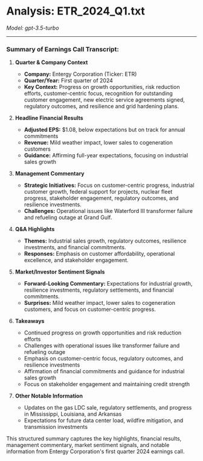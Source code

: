# Analysis: ETR_2024_Q1.txt

*Model: gpt-3.5-turbo*

---

### Summary of Earnings Call Transcript:

1. **Quarter & Company Context**
   - **Company:** Entergy Corporation (Ticker: ETR)
   - **Quarter/Year:** First quarter of 2024
   - **Key Context:** Progress on growth opportunities, risk reduction efforts, customer-centric focus, recognition for outstanding customer engagement, new electric service agreements signed, regulatory outcomes, and resilience and grid hardening plans.

2. **Headline Financial Results**
   - **Adjusted EPS:** $1.08, below expectations but on track for annual commitments
   - **Revenue:** Mild weather impact, lower sales to cogeneration customers
   - **Guidance:** Affirming full-year expectations, focusing on industrial sales growth

3. **Management Commentary**
   - **Strategic Initiatives:** Focus on customer-centric progress, industrial customer growth, federal support for projects, nuclear fleet progress, stakeholder engagement, regulatory outcomes, and resilience investments.
   - **Challenges:** Operational issues like Waterford III transformer failure and refueling outage at Grand Gulf.

4. **Q&A Highlights**
   - **Themes:** Industrial sales growth, regulatory outcomes, resilience investments, and financial commitments.
   - **Responses:** Emphasis on customer affordability, operational excellence, and stakeholder engagement.

5. **Market/Investor Sentiment Signals**
   - **Forward-Looking Commentary:** Expectations for industrial growth, resilience investments, regulatory settlements, and financial commitments.
   - **Surprises:** Mild weather impact, lower sales to cogeneration customers, and focus on customer-centric progress.

6. **Takeaways**
   - Continued progress on growth opportunities and risk reduction efforts
   - Challenges with operational issues like transformer failure and refueling outage
   - Emphasis on customer-centric focus, regulatory outcomes, and resilience investments
   - Affirmation of financial commitments and guidance for industrial sales growth
   - Focus on stakeholder engagement and maintaining credit strength

7. **Other Notable Information**
   - Updates on the gas LDC sale, regulatory settlements, and progress in Mississippi, Louisiana, and Arkansas
   - Expectations for future data center load, wildfire mitigation, and transmission investments

This structured summary captures the key highlights, financial results, management commentary, market sentiment signals, and notable information from Entergy Corporation's first quarter 2024 earnings call.